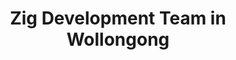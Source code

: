 ---
title: Zig Development Team in Wollongong
permalink: /landings/locations/wollongong/developer/zig
technology: Zig
location: Wollongong
---